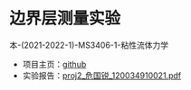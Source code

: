 # 边界层测量实验

本-(2021-2022-1)-MS3406-1-粘性流体力学

- 项目主页：[github](https://grwei.github.io/SJTU_2021-2022-1-MS3406/)
- 实验报告：[proj2_危国锐_120034910021.pdf](doc/proj2_危国锐_120034910021.pdf)
